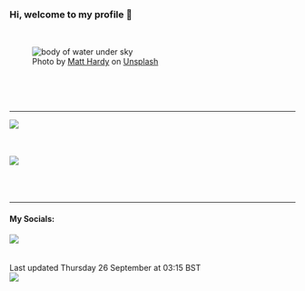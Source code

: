<h3>Hi, welcome to my profile 👋</h3>

<br />
<figure>
  <img
    src="https://images.unsplash.com/photo-1518837695005-2083093ee35b?crop=entropy&cs=tinysrgb&fit=max&fm=jpg&ixid=M3wyNzQ3MDB8MHwxfHJhbmRvbXx8fHx8fHx8fDE3MjczMTMwOTl8&ixlib=rb-4.0.3&q=80&w=1080&auto=format"
    alt="body of water under sky" 
  />
  <figcaption>Photo by <a
    href="https://unsplash.com/@matthardy?utm_source=Profile%20readme&utm_medium=referral">Matt Hardy</a> on <a
    href="https://unsplash.com/?utm_source=Profile%20readme&utm_medium=referral">Unsplash</a></figcaption>
</figure>




  <br /><br /><br />

<hr />
<img
  src="https://github-readme-stats.vercel.app/api?username=shanelucy&show_icons=true&theme=calm"
/>
<br /><br /><br />

<img 
  src="https://github-readme-stats.vercel.app/api/top-langs/?username=shanelucy&theme=calm"
/>
<br /><br /><br /><br />
<hr />
<h4>My Socials:</h4>
<a href="https://uk.linkedin.com/in/shane-lucy-4735b616a">
  <img
    src="https://img.shields.io/badge/linkedin%20-%230077B5.svg?&style=for-the-badge&logo=linkedin&logoColor=white"
  />
</a>
<br /><br /><br />
Last updated Thursday 26 September at 03:15 BST
<br />
<img
  src="https://github.com/ShaneLucy/ShaneLucy/workflows/README%20build/badge.svg"
/>
